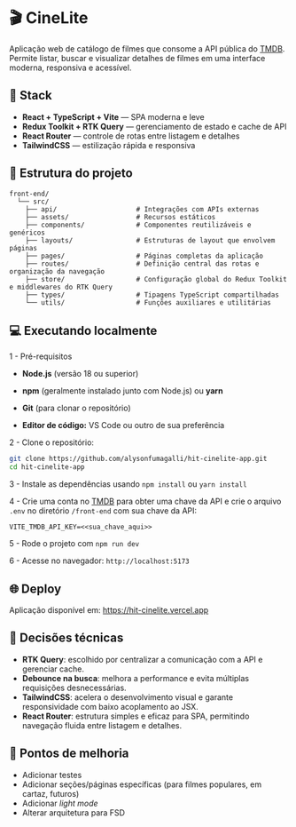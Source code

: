 # 🎬 CineLite

Aplicação web de catálogo de filmes que consome a API pública do [TMDB](https://www.themoviedb.org/).  
Permite listar, buscar e visualizar detalhes de filmes em uma interface moderna, responsiva e acessível.

## 🚀 Stack

- **React + TypeScript + Vite** — SPA moderna e leve
- **Redux Toolkit + RTK Query** — gerenciamento de estado e cache de API
- **React Router** — controle de rotas entre listagem e detalhes
- **TailwindCSS** — estilização rápida e responsiva

## 🧱 Estrutura do projeto
```
front-end/
  └── src/ 
    ├── api/                    # Integrações com APIs externas
    ├── assets/                 # Recursos estáticos
    ├── components/             # Componentes reutilizáveis e genéricos
    ├── layouts/                # Estruturas de layout que envolvem páginas
    ├── pages/                  # Páginas completas da aplicação
    ├── routes/                 # Definição central das rotas e organização da navegação
    ├── store/                  # Configuração global do Redux Toolkit e middlewares do RTK Query
    ├── types/                  # Tipagens TypeScript compartilhadas
    └── utils/                  # Funções auxiliares e utilitárias
```

## 💻 Executando localmente
1 - Pré-requisitos
- **Node.js** (versão 18 ou superior)

- **npm** (geralmente instalado junto com Node.js) ou **yarn**

- **Git** (para clonar o repositório)

- **Editor de código:** VS Code ou outro de sua preferência

2 - Clone o repositório:
   ```bash
   git clone https://github.com/alysonfumagalli/hit-cinelite-app.git
   cd hit-cinelite-app
  ```

3 - Instale as dependências usando ```npm install``` ou ```yarn install```

4 - Crie uma conta no [TMDB](https://developer.themoviedb.org/docs/getting-started) para obter uma chave da API e crie o arquivo ```.env``` no diretório ```/front-end``` com sua chave da API:
  ```
  VITE_TMDB_API_KEY=<<sua_chave_aqui>>
  ```

5 - Rode o projeto com ```npm run dev```

6 - Acesse no navegador: ```http://localhost:5173```

## 🌐 Deploy

Aplicação disponível em: https://hit-cinelite.vercel.app

## 🧠 Decisões técnicas

- **RTK Query**: escolhido por centralizar a comunicação com a API e gerenciar cache.
- **Debounce na busca**: melhora a performance e evita múltiplas requisições desnecessárias.
- **TailwindCSS**: acelera o desenvolvimento visual e garante responsividade com baixo acoplamento ao JSX.
- **React Router**: estrutura simples e eficaz para SPA, permitindo navegação fluida entre listagem e detalhes.

## 🔧 Pontos de melhoria
- Adicionar testes
- Adicionar seções/páginas específicas (para filmes populares, em cartaz, futuros)
- Adicionar _light mode_
- Alterar arquitetura para FSD
